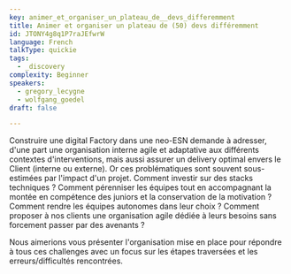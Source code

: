```yaml
---
key: animer_et_organiser_un_plateau_de__devs_differemment
title: Animer et organiser un plateau de (50) devs différemment
id: JTONY4g8q1P7raJEfwrW
language: French
talkType: quickie
tags:
  - _discovery
complexity: Beginner
speakers:
  - gregory_lecygne
  - wolfgang_goedel
draft: false

---
```


Construire une digital Factory dans une neo-ESN demande à adresser, d'une part une organisation interne agile et adaptative aux différents contextes d'interventions, mais aussi assurer un delivery optimal envers le Client (interne ou externe).
Or ces problématiques sont souvent sous-estimées par l'impact d'un projet. Comment investir sur des stacks techniques ? Comment pérenniser les équipes tout en accompagnant la montée en compétence des juniors et la conservation de la motivation ? Comment rendre les équipes autonomes dans leur choix ? Comment proposer à nos clients une organisation agile dédiée à leurs besoins sans forcement passer par des avenants ?

Nous aimerions vous présenter l'organisation mise en place pour répondre à tous ces challenges avec un focus sur les étapes traversées et les erreurs/difficultés rencontrées.